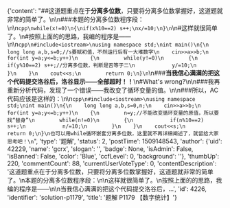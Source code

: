 {'content': "##这道题重点在于**分离多位数**，只要将分离多位数掌握好，这道题就非常的简单了。\n\n###本题的分离多位数程序段：\n\n```cpp\nwhile(x!=0)\n{\nif(x%10==2) s++;\nx/=10;\n}\n```\n#这样就很简单了。\n#按照上面的的思路，我编的程序是——\n\n```cpp\n#include<iostream>\nusing namespace std;\nint main()\n{\n    long long a,b,s=0;//s要赋初值，不然运行后有一大堆数字\n    cin>>a>>b;\n    for(int y=a;y<=b;y++)\n    {\n        while(y!=0)\n        {\n            if(y%10==2) s++;//分离多位数，判断是否等于二\n            y/=10;\n        }\n    }\n    cout<<s;\n        return 0;\n}\n```\n###**当我信心满满的把这个代码提交洛谷后，洛谷显示——全部超时！！**\n#What's wrong?\n\n###我再重新分析代码，发现了一个错误——我改变了循环变量的值。\n\n###所以，AC代码应该是这样的：\n\n```cpp\n#include<iostream>\nusing namespace std;\nint main()\n{\n    long long a,b,s=0,n;\n    cin>>a>>b;\n    for(int y=a;y<=b;y++)\n    {\n        n=y;//不能改变循环变量的原值，所以要找“替身”\n        while(n!=0)\n        {\n            if(n%10==2) s++;\n            n/=10;\n        }\n    }\n    cout<<s;\n        return 0;\n}\n也可以用while循环嵌套分离多位数，这里就不再详细阐述了，就留给大家思考吧！\n```", 'type': '题解', 'status': 2, 'postTime': 1509148543, 'author': {'uid': 42229, 'name': 'gcrx', 'slogan': '', 'badge': None, 'isAdmin': False, 'isBanned': False, 'color': 'Blue', 'ccfLevel': 0, 'background': ''}, 'thumbUp': 220, 'commentCount': 88, 'currentUserVoteType': 0, 'contentDescription': '这道题重点在于分离多位数，只要将分离多位数掌握好，这道题就非常的简单了。\n本题的分离多位数程序段：\n\n这样就很简单了。\n按照上面的的思路，我编的程序是——\n\n当我信心满满的把这个代码提交洛谷后，...', 'id': 4226, 'identifier': 'solution-p1179', 'title': '题解 P1179 【数字统计】'}